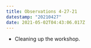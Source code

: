 ```yaml
---
title: Observations 4-27-21
datestamp: "20210427"
date: 2021-05-02T04:43:06.017Z
---
```

- Cleaning up the workshop.